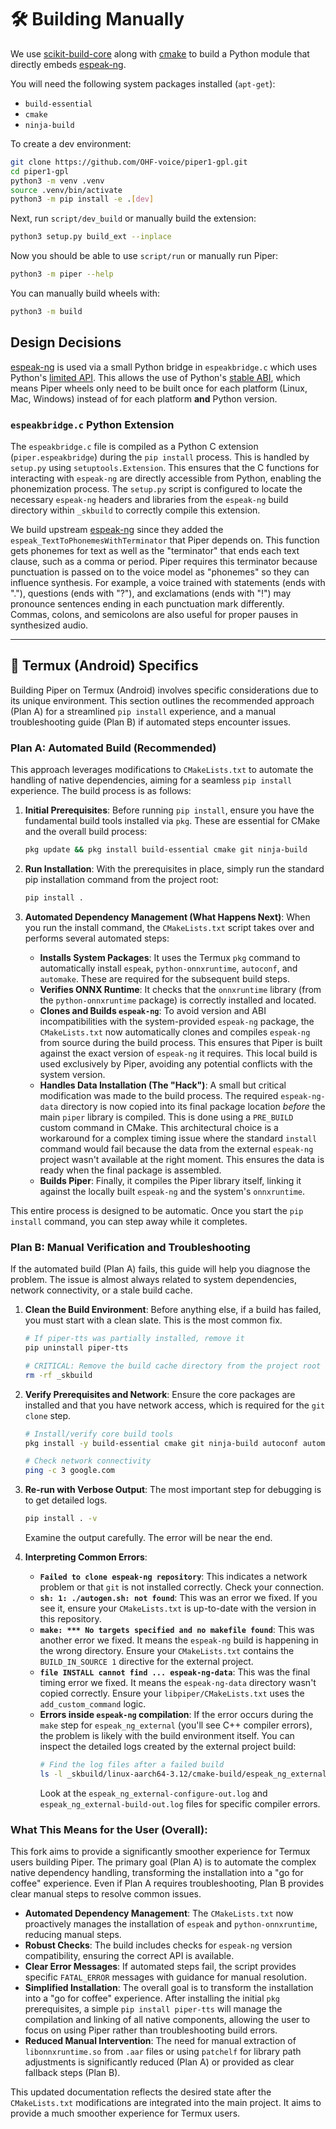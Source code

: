 # 🛠️ Building Manually

We use [scikit-build-core](https://github.com/scikit-build/scikit-build-core) along with [cmake](https://cmake.org/) to build a Python module that directly embeds [espeak-ng][].

You will need the following system packages installed (`apt-get`):

* `build-essential`
* `cmake`
* `ninja-build`

To create a dev environment:

``` sh
git clone https://github.com/OHF-voice/piper1-gpl.git
cd piper1-gpl
python3 -m venv .venv
source .venv/bin/activate
python3 -m pip install -e .[dev]
```

Next, run `script/dev_build` or manually build the extension:

``` sh
python3 setup.py build_ext --inplace
```

Now you should be able to use `script/run` or manually run Piper:

``` sh
python3 -m piper --help
```

You can manually build wheels with:

``` sh
python3 -m build
```

## Design Decisions

[espeak-ng][] is used via a small Python bridge in `espeakbridge.c` which uses Python's [limited API][limited-api]. This allows the use of Python's [stable ABI][stable-abi], which means Piper wheels only need to be built once for each platform (Linux, Mac, Windows) instead of for each platform **and** Python version.

### `espeakbridge.c` Python Extension

The `espeakbridge.c` file is compiled as a Python C extension (`piper.espeakbridge`) during the `pip install` process. This is handled by `setup.py` using `setuptools.Extension`. This ensures that the C functions for interacting with `espeak-ng` are directly accessible from Python, enabling the phonemization process. The `setup.py` script is configured to locate the necessary `espeak-ng` headers and libraries from the `espeak-ng` build directory within `_skbuild` to correctly compile this extension.

We build upstream [espeak-ng][] since they added the `espeak_TextToPhonemesWithTerminator` that Piper depends on. This function gets phonemes for text as well as the "terminator" that ends each text clause, such as a comma or period. Piper requires this terminator because punctuation is passed on to the voice model as "phonemes" so they can influence synthesis. For example, a voice trained with statements (ends with "."), questions (ends with "?"), and exclamations (ends with "!") may pronounce sentences ending in each punctuation mark differently. Commas, colons, and semicolons are also useful for proper pauses in synthesized audio.

<!-- Links -->
[espeak-ng]: https://github.com/espeak-ng/espeak-ng
[limited-api]: https://docs.python.org/3/c-api/stable.html#limited-c-api
[stable-abi]: https://docs.python.org/3/c-api/stable.html#stable-abi

---

## 📱 Termux (Android) Specifics

Building Piper on Termux (Android) involves specific considerations due to its unique environment. This section outlines the recommended approach (Plan A) for a streamlined `pip install` experience, and a manual troubleshooting guide (Plan B) if automated steps encounter issues.

### Plan A: Automated Build (Recommended)

This approach leverages modifications to `CMakeLists.txt` to automate the handling of native dependencies, aiming for a seamless `pip install` experience. The build process is as follows:

1.  **Initial Prerequisites**: Before running `pip install`, ensure you have the fundamental build tools installed via `pkg`. These are essential for CMake and the overall build process:

    ```bash
    pkg update && pkg install build-essential cmake git ninja-build
    ```

2.  **Run Installation**: With the prerequisites in place, simply run the standard pip installation command from the project root:

    ```bash
    pip install .
    ```

3.  **Automated Dependency Management (What Happens Next)**: When you run the install command, the `CMakeLists.txt` script takes over and performs several automated steps:
    *   **Installs System Packages**: It uses the Termux `pkg` command to automatically install `espeak`, `python-onnxruntime`, `autoconf`, and `automake`. These are required for the subsequent build steps.
    *   **Verifies ONNX Runtime**: It checks that the `onnxruntime` library (from the `python-onnxruntime` package) is correctly installed and located.
    *   **Clones and Builds `espeak-ng`**: To avoid version and ABI incompatibilities with the system-provided `espeak-ng` package, the `CMakeLists.txt` now automatically clones and compiles `espeak-ng` from source during the build process. This ensures that Piper is built against the exact version of `espeak-ng` it requires. This local build is used exclusively by Piper, avoiding any potential conflicts with the system version.
    *   **Handles Data Installation (The "Hack")**: A small but critical modification was made to the build process. The required `espeak-ng-data` directory is now copied into its final package location *before* the main `piper` library is compiled. This is done using a `PRE_BUILD` custom command in CMake. This architectural choice is a workaround for a complex timing issue where the standard `install` command would fail because the data from the external `espeak-ng` project wasn't available at the right moment. This ensures the data is ready when the final package is assembled.
    *   **Builds Piper**: Finally, it compiles the Piper library itself, linking it against the locally built `espeak-ng` and the system's `onnxruntime`.

This entire process is designed to be automatic. Once you start the `pip install` command, you can step away while it completes.

### Plan B: Manual Verification and Troubleshooting

If the automated build (Plan A) fails, this guide will help you diagnose the problem. The issue is almost always related to system dependencies, network connectivity, or a stale build cache.

1.  **Clean the Build Environment**: Before anything else, if a build has failed, you must start with a clean slate. This is the most common fix.

    ```bash
    # If piper-tts was partially installed, remove it
    pip uninstall piper-tts

    # CRITICAL: Remove the build cache directory from the project root
    rm -rf _skbuild
    ```

2.  **Verify Prerequisites and Network**: Ensure the core packages are installed and that you have network access, which is required for the `git clone` step.

    ```bash
    # Install/verify core build tools
    pkg install -y build-essential cmake git ninja-build autoconf automake

    # Check network connectivity
    ping -c 3 google.com
    ```

3.  **Re-run with Verbose Output**: The most important step for debugging is to get detailed logs.

    ```bash
    pip install . -v
    ```
    Examine the output carefully. The error will be near the end.

4.  **Interpreting Common Errors**:
    *   **`Failed to clone espeak-ng repository`**: This indicates a network problem or that `git` is not installed correctly. Check your connection.
    *   **`sh: 1: ./autogen.sh: not found`**: This was an error we fixed. If you see it, ensure your `CMakeLists.txt` is up-to-date with the version in this repository.
    *   **`make: *** No targets specified and no makefile found`**: This was another error we fixed. It means the `espeak-ng` build is happening in the wrong directory. Ensure your `CMakeLists.txt` contains the `BUILD_IN_SOURCE 1` directive for the external project.
    *   **`file INSTALL cannot find ... espeak-ng-data`**: This was the final timing error we fixed. It means the `espeak-ng-data` directory wasn't copied correctly. Ensure your `libpiper/CMakeLists.txt` uses the `add_custom_command` logic.
    *   **Errors inside `espeak-ng` compilation**: If the error occurs during the `make` step for `espeak_ng_external` (you'll see C++ compiler errors), the problem is likely with the build environment itself. You can inspect the detailed logs created by the external project build:
        ```bash
        # Find the log files after a failed build
        ls -l _skbuild/linux-aarch64-3.12/cmake-build/espeak_ng_external-prefix/src/
        ```
        Look at the `espeak_ng_external-configure-out.log` and `espeak_ng_external-build-out.log` files for specific compiler errors.



### What This Means for the User (Overall):

This fork aims to provide a significantly smoother experience for Termux users building Piper. The primary goal (Plan A) is to automate the complex native dependency handling, transforming the installation into a "go for coffee" experience. Even if Plan A requires troubleshooting, Plan B provides clear manual steps to resolve common issues.

*   **Automated Dependency Management**: The `CMakeLists.txt` now proactively manages the installation of `espeak` and `python-onnxruntime`, reducing manual steps.
*   **Robust Checks**: The build includes checks for `espeak-ng` version compatibility, ensuring the correct API is available.
*   **Clear Error Messages**: If automated steps fail, the script provides specific `FATAL_ERROR` messages with guidance for manual resolution.
*   **Simplified Installation**: The overall goal is to transform the installation into a "go for coffee" experience. After installing the initial `pkg` prerequisites, a simple `pip install piper-tts` will manage the compilation and linking of all native components, allowing the user to focus on using Piper rather than troubleshooting build errors.
*   **Reduced Manual Intervention**: The need for manual extraction of `libonnxruntime.so` from `.aar` files or using `patchelf` for library path adjustments is significantly reduced (Plan A) or provided as clear fallback steps (Plan B).

This updated documentation reflects the desired state after the `CMakeLists.txt` modifications are integrated into the main project. It aims to provide a much smoother experience for Termux users.